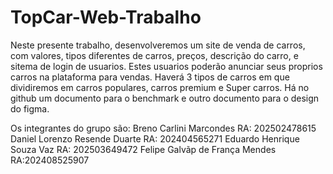 # TopCar-Web-Trabalho

Neste presente trabalho, desenvolveremos um site de venda de carros, com valores, tipos diferentes de carros, preços, descrição do carro, e sitema de login de usuarios.
Estes usuarios poderão anunciar seus proprios carros na plataforma para vendas. 
Haverá 3 tipos de carros em que dividiremos em carros populares, carros premium e Super carros.
Há no github um documento para o benchmark e outro documento para o design do figma.

Os integrantes do grupo são:
Breno Carlini Marcondes   RA: 202502478615
Daniel Lorenzo Resende Duarte   RA: 202404565271
Eduardo Henrique Souza Vaz   RA: 202503649472
Felipe Galvãp de França Mendes   RA:202408525907 

